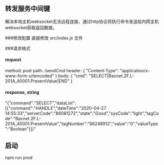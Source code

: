 ## 转发服务中间键
解决本地主机websocket无法远程连接，通过http协议将执行命令发送给内网主机websocket获取返回数据。

###修改配置
直接修改 src/index.js 文件

###请求格式
#### request
method: post
path: /sendCmd
header: {
	"Content-Type": "application/x-www-form-urlencoded"
}
body: {
	"cmd": "SELECT|Bacnet.2F.L-201A_40001.PresentValue|END"
}

#### response, string
"{\"command\":\"SELECT\",\"dataList\":[{\"command\":\"HANDLE\",\"dateTime\":\"2020-04-27 14:55:33\",\"serverCode\":\"86081272\",\"state\":\"Good\",\"sysCode\":\"light\",\"tagCode\":\"Bacnet.2F.L-201A_40001.PresentValue\",\"tagNumber\":\"86248912\",\"value\":\"0\",\"valueType\":\"Boolean\"}]}"



## 启动
npm run prod
